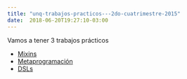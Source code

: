 ```yaml
---
title: "unq-trabajos-practicos---2do-cuatrimestre-2015"
date:  2018-06-20T19:27:10-03:00
---
```



Vamos a tener 3 trabajos prácticos



* [Mixins](https://docs.google.com/document/d/1BQEu4CZwJBTpduVg93Fwn8IQWlmnZE978qIB_6ZU_L8/edit?usp=sharing)
* [Metaprogramación](https://docs.google.com/document/d/1JPH2iF8A-3EFrZjskQq--EzMqUwoA4Q7sllTLWsqqGQ/edit?usp=sharing)
* [DSLs](https://docs.google.com/document/d/1pC4Zuf_L_VTwqdZa1Oat683f2Gs657Bo0wvSRCG-rGA/edit?usp=sharing)